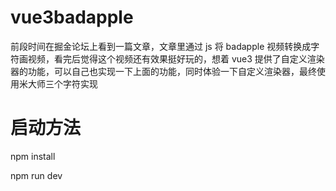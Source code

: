 # vue3badapple
前段时间在掘金论坛上看到一篇文章，文章里通过 js 将 badapple 视频转换成字符画视频，看完后觉得这个视频还有效果挺好玩的，想着 vue3 提供了自定义渲染器的功能，可以自己也实现一下上面的功能，同时体验一下自定义渲染器，最终使用米大师三个字符实现

# 启动方法
npm install

npm run dev
